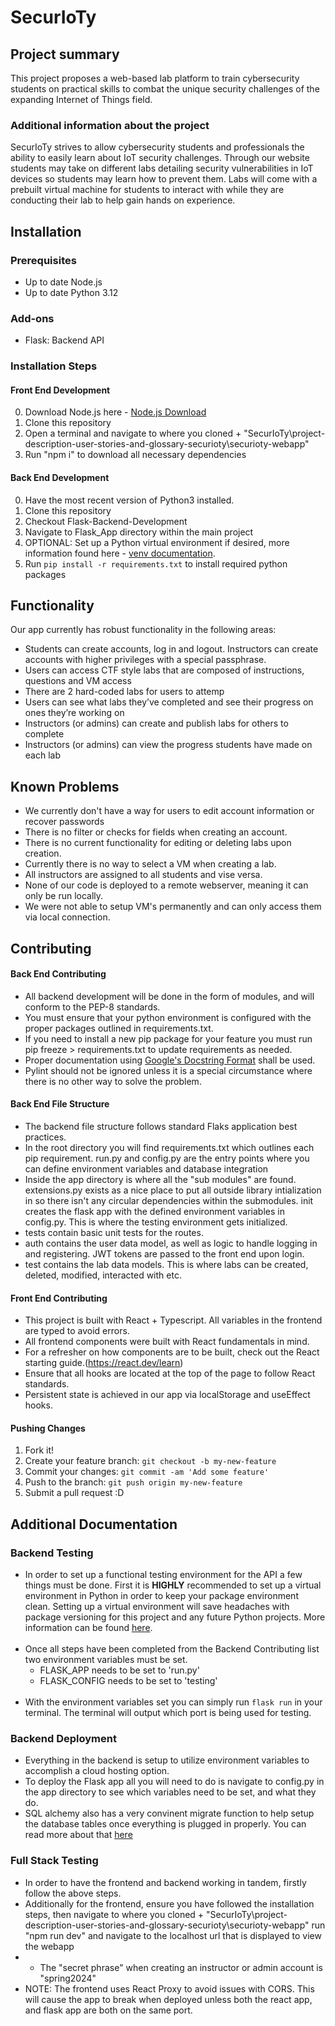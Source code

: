 # SecurIoTy

## Project summary

This project proposes a web-based lab platform to train cybersecurity students on practical skills to combat the unique security challenges of the expanding Internet of Things field.

### Additional information about the project

SecurIoTy strives to allow cybersecurity students and professionals the ability to easily learn about IoT security challenges. Through our website students may take on different labs detailing security vulnerabilities in IoT devices so students may learn how to prevent them. Labs will come with a prebuilt virtual machine for students to interact with while they are conducting their lab to help gain hands on experience.

## Installation

### Prerequisites

- Up to date Node.js
- Up to date Python 3.12

### Add-ons

- Flask: Backend API

### Installation Steps

#### Front End Development
0. Download Node.js here - [Node.js Download](https://nodejs.org/en/download)
1. Clone this repository
2. Open a terminal and navigate to where you cloned + "SecurIoTy\project-description-user-stories-and-glossary-securioty\securioty-webapp"
3. Run "npm i" to download all necessary dependencies


#### Back End Development
0. Have the most recent version of Python3 installed.
1. Clone this repository
2. Checkout Flask-Backend-Development
3. Navigate to Flask_App directory within the main project
4. OPTIONAL: Set up a Python virtual environment if desired, more information found here - [venv documentation](https://docs.python.org/3/library/venv.html).
5. Run `pip install -r requirements.txt` to install required python packages


## Functionality
Our app currently has robust functionality in the following areas:
* Students can create accounts, log in and logout. Instructors can create accounts with higher privileges with a special passphrase.
* Users can access CTF style labs that are composed of instructions, questions and VM access
* There are 2 hard-coded labs for users to attemp
* Users can see what labs they’ve completed and see their progress on ones they’re working on
* Instructors (or admins) can create and publish labs for others to complete
* Instructors (or admins) can view the progress students have made on each lab


## Known Problems
* We currently don't have a way for users to edit account information or recover passwords
* There is no filter or checks for fields when creating an account.
* There is no current functionality for editing or deleting labs upon creation.
* Currently there is no way to select a VM when creating a lab.
* All instructors are assigned to all students and vise versa.
* None of our code is deployed to a remote webserver, meaning it can only be run locally.
* We were not able to setup VM's permanently and can only access them via local connection.

## Contributing

#### Back End Contributing
- All backend development will be done in the form of modules, and will conform to the PEP-8 standards. 
- You must ensure that your python environment is configured with the proper packages outlined in requirements.txt. 
- If you need to install a new pip package for your feature you must run pip freeze > requirements.txt to update requirements as needed. 
- Proper documentation using [Google's Docstring Format](https://google.github.io/styleguide/pyguide.html) shall be used.
- Pylint should not be ignored unless it is a special circumstance where there is no other way to solve the problem.

#### Back End File Structure
- The backend file structure follows standard Flaks application best practices.
- In the root directory you will find requirements.txt which outlines each pip requirement. run.py and config.py are the entry points where you can define environment variables and database integration
- Inside the app directory is where all the "sub modules" are found. extensions.py exists as a nice place to put all outside library intialization in so there isn't any circular dependencies within the submodules. init creates the flask app with the defined environment variables in config.py. This is where the testing environment gets initialized.
- tests contain basic unit tests for the routes.
- auth contains the user data model, as well as logic to handle logging in and registering. JWT tokens are passed to the front end upon login.
- test contains the lab data models. This is where labs can be created, deleted, modified, interacted with etc.

#### Front End Contributing
- This project is built with React + Typescript. All variables in the frontend are typed to avoid errors.
- All frontend components were built with React fundamentals in mind.
- For a refresher on how components are to be built, check out the React starting guide.(https://react.dev/learn)
- Ensure that all hooks are located at the top of the page to follow React standards.
- Persistent state is achieved in our app via localStorage and useEffect hooks.

#### Pushing Changes
1. Fork it!
2. Create your feature branch: `git checkout -b my-new-feature`
3. Commit your changes: `git commit -am 'Add some feature'`
4. Push to the branch: `git push origin my-new-feature`
5. Submit a pull request :D

## Additional Documentation

### Backend Testing
- In order to set up a functional testing environment for the API a few things must be done. First it is **HIGHLY** 
recommended to set up a virtual environment in Python in order to keep your package environment clean. Setting up
a virtual environment will save headaches with package versioning for this project and any future Python projects.
More information can be found [here](https://docs.python.org/3/library/venv.html). </br></br>
- Once all steps have been completed from the Backend Contributing list two environment variables must be set.
  - FLASK_APP needs to be set to 'run.py'
  - FLASK_CONFIG needs to be set to 'testing' </br></br>
- With the environment variables set you can simply run `flask run` in your terminal. The terminal will output which
port is being used for testing.

### Backend Deployment
- Everything in the backend is setup to utilize environment variables to accomplish a cloud hosting option.
- To deploy the Flask app all you will need to do is navigate to config.py in the app directory to see which variables need to be set, and what they do.
- SQL alchemy also has a very convinent migrate function to help setup the database tables once everything is plugged in properly. You can read more about that [here](https://flask-migrate.readthedocs.io/en/latest/)

### Full Stack Testing
- In order to have the frontend and backend working in tandem, firstly follow the above steps.
- Additionally for the frontend, ensure you have followed the installation steps, then navigate to where you cloned + "SecurIoTy\project-description-user-stories-and-glossary-securioty\securioty-webapp" run "npm run dev" and navigate to the localhost url that is displayed to view the webapp
- - The "secret phrase" when creating an instructor or admin account is "spring2024"
- NOTE: The frontend uses React Proxy to avoid issues with CORS. This will cause the app to break when deployed unless both the react app, and flask app are both on the same port.
